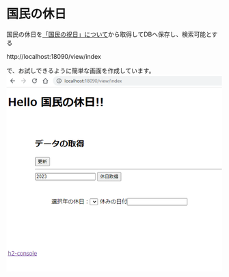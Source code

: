 # 国民の休日

国民の休日を[「国民の祝日」について](https://www8.cao.go.jp/chosei/shukujitsu/gaiyou.html)から取得してDBへ保存し、検索可能とする

http://localhost:18090/view/index

で、お試しできるように簡単な画面を作成しています。
![画面イメージ](src/test/resources/image/screen_image.png)

